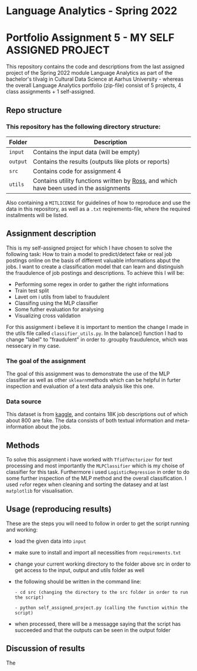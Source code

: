 
# Language Analytics - Spring 2022
# Portfolio Assignment 5 - MY SELF ASSIGNED PROJECT

This repository contains the code and descriptions from the last assigned project of the Spring 2022 module Language Analytics as part of the bachelor's tilvalg in Cultural Data Science at Aarhus University - whereas the overall Language Analytics portfolio (zip-file) consist of 5 projects, 4 class assignments + 1 self-assigned.

## Repo structure
### This repository has the following directory structure:

| **Folder** | **Description** |
| ----------- | ----------- |
| ```input``` | Contains the input data (will be empty) |
| ```output``` | Contains the results (outputs like plots or reports)  |
| ```src``` | Contains code for assignment 4 |
| ```utils``` | Contains utility functions written by [Ross](https://pure.au.dk/portal/en/persons/ross-deans-kristensenmclachlan(29ad140e-0785-4e07-bdc1-8af12f15856c).html), and which have been used in the assignments |

Also containing a ```MITLICENSE``` for guidelines of how to reproduce and use the data in this repository, as well as a ```.txt``` reqirements-file, where the required installments will be listed.

## Assignment description
This is my self-assigned project for which I have chosen to solve the following task:
How to train a model to predict/detect fake or real job postings online on the basis of different valuable informations abput the jobs. I want to create a classification model that can learn and distinguish the fraudulence of job postings and descriptions. To achieve this I will be:
- Performing some regex in order to gather the right informations
- Train test split
- Lavet om i utils from label to fraudulent
- Classifing using the MLP classifier 
- Some futher evaluation for analysing 
- Visualizing cross validation 

For this assignment i believe it is important to mention the change I made in the utils file called ```classifier_utils.py```. In the balance() function I had to change "label" to "fraudulent" in order to .groupby fraudulence, which was nessecary in my case. 

### The goal of the assignment 
The goal of this assignment was to demonstrate the use of the MLP classifier as well as other ```sklearn```methods which can be helpful in furter inspection and evaluation of a text data analysis like this one. 

### Data source
This dataset is from [kaggle](https://www.kaggle.com/datasets/shivamb/real-or-fake-fake-jobposting-prediction), and contains 18K job descriptions out of which about 800 are fake. The data consists of both textual information and meta-information about the jobs.


## Methods
To solve this assignment i have worked with ```TfidfVectorizer``` for text processing and most importantly the ```MLPClassifier``` which is my choise of classifier for this task. Furthermore i used ```LogisticRegression``` in order to do some further inspection of the MLP method and the overall classification. I used ```re```for regex when cleaning and sorting the datasey and at last ```matplotlib``` for visualisation.

## Usage (reproducing results)
These are the steps you will need to follow in order to get the script running and working:
- load the given data into ```input```
- make sure to install and import all necessities from ```requirements.txt``` 
- change your current working directory to the folder above src in order to get access to the input, output and utils folder as well 
- the following should be written in the command line:

      - cd src (changing the directory to the src folder in order to run the script)
      
      - python self_assigned_project.py (calling the function within the script)
      
- when processed, there will be a messagge saying that the script has succeeded and that the outputs can be seen in the output folder 



## Discussion of results
The 


